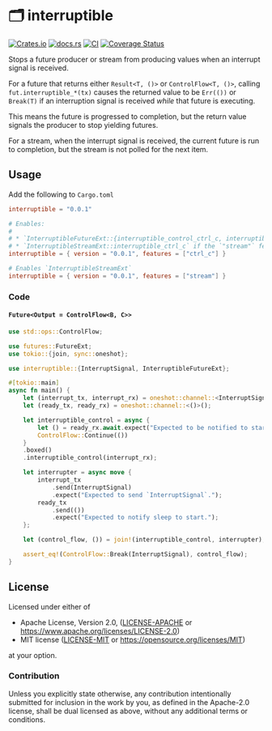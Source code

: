 # 🗂️ interruptible

[![Crates.io](https://img.shields.io/crates/v/interruptible.svg)](https://crates.io/crates/interruptible)
[![docs.rs](https://img.shields.io/docsrs/interruptible)](https://docs.rs/interruptible)
[![CI](https://github.com/azriel91/interruptible/workflows/CI/badge.svg)](https://github.com/azriel91/interruptible/actions/workflows/ci.yml)
[![Coverage Status](https://codecov.io/gh/azriel91/interruptible/branch/main/graph/badge.svg)](https://codecov.io/gh/azriel91/interruptible)

Stops a future producer or stream from producing values when an interrupt signal is received.

For a future that returns either `Result<T, ()>` or `ControlFlow<T, ()>`, calling `fut.interruptible_*(tx)` causes the returned value to be `Err(())` or `Break(T)` if an interruption signal is received *while* that future is executing.

This means the future is progressed to completion, but the return value signals the producer to stop yielding futures.

For a stream, when the interrupt signal is received, the current future is run to completion, but the stream is not polled for the next item.


## Usage

Add the following to `Cargo.toml`

```toml
interruptible = "0.0.1"

# Enables:
#
# * `InterruptibleFutureExt::{interruptible_control_ctrl_c, interruptible_result_ctrl_c}`
# * `InterruptibleStreamExt::interruptible_ctrl_c` if the `"stream"` feature is also enabled.
interruptible = { version = "0.0.1", features = ["ctrl_c"] }

# Enables `InterruptibleStreamExt`
interruptible = { version = "0.0.1", features = ["stream"] }
```

### Code

#### `Future<Output = ControlFlow<B, C>>`

```rust
use std::ops::ControlFlow;

use futures::FutureExt;
use tokio::{join, sync::oneshot};

use interruptible::{InterruptSignal, InterruptibleFutureExt};

#[tokio::main]
async fn main() {
    let (interrupt_tx, interrupt_rx) = oneshot::channel::<InterruptSignal>();
    let (ready_tx, ready_rx) = oneshot::channel::<()>();

    let interruptible_control = async {
        let () = ready_rx.await.expect("Expected to be notified to start.");
        ControlFlow::Continue(())
    }
    .boxed()
    .interruptible_control(interrupt_rx);

    let interrupter = async move {
        interrupt_tx
            .send(InterruptSignal)
            .expect("Expected to send `InterruptSignal`.");
        ready_tx
            .send(())
            .expect("Expected to notify sleep to start.");
    };

    let (control_flow, ()) = join!(interruptible_control, interrupter);

    assert_eq!(ControlFlow::Break(InterruptSignal), control_flow);
}
```


## License

Licensed under either of

* Apache License, Version 2.0, ([LICENSE-APACHE] or <https://www.apache.org/licenses/LICENSE-2.0>)
* MIT license ([LICENSE-MIT] or <https://opensource.org/licenses/MIT>)

at your option.


### Contribution

Unless you explicitly state otherwise, any contribution intentionally submitted for inclusion in the work by you, as defined in the Apache-2.0 license, shall be dual licensed as above, without any additional terms or conditions.

[LICENSE-APACHE]: LICENSE-APACHE
[LICENSE-MIT]: LICENSE-MIT
